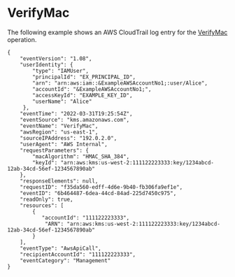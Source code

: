 # VerifyMac<a name="ct-verifymac"></a>

The following example shows an AWS CloudTrail log entry for the [VerifyMac](https://docs.aws.amazon.com/kms/latest/APIReference/API_VerifyMac.html) operation\.

```
{
    "eventVersion": "1.08",
    "userIdentity": {
        "type": "IAMUser",
        "principalId": "EX_PRINCIPAL_ID",
        "arn": "arn:aws:iam::&ExampleAWSAccountNo1;:user/Alice",
        "accountId": "&ExampleAWSAccountNo1;",
        "accessKeyId": "EXAMPLE_KEY_ID",
        "userName": "Alice"
     },
    "eventTime": "2022-03-31T19:25:54Z",
    "eventSource": "kms.amazonaws.com",
    "eventName": "VerifyMac",
    "awsRegion": "us-east-1",
    "sourceIPAddress": "192.0.2.0",
    "userAgent": "AWS Internal",
    "requestParameters": {
        "macAlgorithm": "HMAC_SHA_384",
        "keyId": "arn:aws:kms:us-west-2:111122223333:key/1234abcd-12ab-34cd-56ef-1234567890ab"
    },
    "responseElements": null,
    "requestID": "f35da560-edff-4d6e-9b40-fb306fa9ef1e",
    "eventID": "6b464487-6dea-44cd-84ad-225d7450c975",
    "readOnly": true,
    "resources": [
        {
           "accountId": "111122223333",
            "ARN": "arn:aws:kms:us-west-2:111122223333:key/1234abcd-12ab-34cd-56ef-1234567890ab"
        }
    ],
    "eventType": "AwsApiCall",
    "recipientAccountId": "111122223333",
    "eventCategory": "Management"
}
```